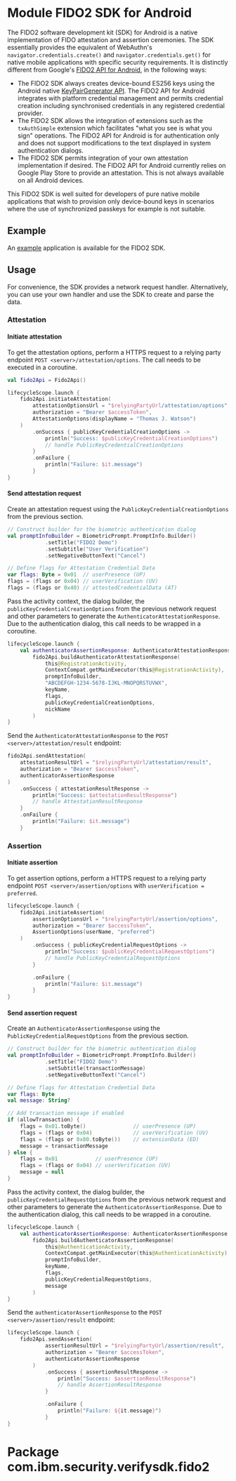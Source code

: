 # Module FIDO2 SDK for Android

The FIDO2 software development kit (SDK) for Android is a native implementation of FIDO attestation and assertion ceremonies. The SDK essentially provides the equivalent of WebAuthn's `navigator.credentials.create()` and `navigator.credentials.get()` for native mobile applications with specific security requirements. It is distinctly different from Google's [FIDO2 API for Android](https://developers.google.com/identity/fido/android/native-apps), in the following ways:
- The FIDO2 SDK always creates device-bound ES256 keys using the Android native [KeyPairGenerator API](https://developer.android.com/reference/kotlin/java/security/KeyPairGenerator.html). The FIDO2 API for Android integrates with platform credential management and permits credential creation including synchronised credentials in any registered credential provider.
- The FIDO2 SDK allows the integration of extensions such as the `txAuthSimple` extension which facilitates "what you see is what you sign" operations. The FIDO2 API for Android is for authentication only and does not support modifications to the text displayed in system authentication dialogs.
- The FIDO2 SDK permits integration of your own attestation implementation if desired. The FIDO2 API for Android currently relies on Google Play Store to provide an attestation. This is not always available on all Android devices.

This FIDO2 SDK is well suited for developers of pure native mobile applications that wish to provision only device-bound keys in scenarios where the use of synchronized passkeys for example is not suitable.


## Example
An [example](https://github.com/ibm-security-verify/verify-sdk-android/tree/main/sdk/examples/fido2) application is available for the FIDO2 SDK.

## Usage

For convenience, the SDK provides a network request handler. Alternatively, you can use your own handler and use the SDK to create and parse the data.

### Attestation

#### Initiate attestation

To get the attestation options, perform a HTTPS request to a relying party endpoint  `POST <server>/attestation/options`. The call needs to be executed in a coroutine.

```Kotlin
val fido2Api = Fido2Api()

lifecycleScope.launch {
    fido2Api.initiateAttestation(
        attestationOptionsUrl = "$relyingPartyUrl/attestation/options",
        authorization = "Bearer $accessToken",
        AttestationOptions(displayName = "Thomas J. Watson")
    )
        .onSuccess { publicKeyCredentialCreationOptions ->
            println("Success: $publicKeyCredentialCreationOptions")
            // handle PublicKeyCredentialCreationOptions
        }   
        .onFailure {
            println("Failure: $it.message")
        }
}
```

#### Send attestation request

Create an attestation request using the `PublicKeyCredentialCreationOptions` from the previous section.

```Kotlin
// Construct builder for the biometric authentication dialog
val promptInfoBuilder = BiometricPrompt.PromptInfo.Builder()
            .setTitle("FIDO2 Demo")
            .setSubtitle("User Verification")
            .setNegativeButtonText("Cancel")

// Define flags for Attestation Credential Data
var flags: Byte = 0x01  // userPresence (UP)
flags = (flags or 0x04) // userVerification (UV)
flags = (flags or 0x40) // attestedCredentialData (AT)
```

Pass the activity context, the dialog builder, the `publicKeyCredentialCreationOptions` from the previous network request and other parameters to generate the `AuthenticatorAttestationResponse`. Due to the authentication dialog, this call needs to be wrapped in a coroutine.
```Kotlin
lifecycleScope.launch {
    val authenticatorAssertionResponse: AuthenticatorAttestationResponse =
        fido2Api.buildAuthenticatorAttestationResponse(
            this@RegistrationActivity,
            ContextCompat.getMainExecutor(this@RegistrationActivity),
            promptInfoBuilder,
            "ABCDEFGH-1234-5678-IJKL-MNOPQRSTUVWX",
            keyName,
            flags,
            publicKeyCredentialCreationOptions,
            nickName
        )
}
```

Send the `AuthenticatorAttestationResponse` to the `POST <server>/attestation/result` endpoint:
```Kotlin
fido2Api.sendAttestation(
    attestationResultUrl = "$relyingPartyUrl/attestation/result",
    authorization = "Bearer $accessToken",
    authenticatorAssertionResponse
)
    .onSuccess { attestationResultResponse ->
        println("Success: $attestationResultResponse")
        // handle AttestationResultResponse
    }
    .onFailure {
        println("Failure: $it.message")
    }
```

### Assertion

#### Initiate assertion

To get assertion options, perform a HTTPS request to a relying party endpoint `POST <server>/assertion/options` with `userVerification = preferred`.

```Kotlin
lifecycleScope.launch {
    fido2Api.initiateAssertion(
        assertionOptionsUrl = "$relyingPartyUrl/assertion/options",
        authorization = "Bearer $accessToken",
        AssertionOptions(userName, "preferred")
    )
        .onSuccess { publicKeyCredentialRequestOptions ->
            println("Success: $publicKeyCredentialRequestOptions")
            // handle PublicKeyCredentialRequestOptions
        }

        .onFailure {
            println("Failure: $it.message")
        }
}
```

#### Send assertion request

Create an `AuthenticatorAssertionResponse` using the `PublicKeyCredentialRequestOptions` from the previous section.

```Kotlin
// Construct builder for the biometric authentication dialog
val promptInfoBuilder = BiometricPrompt.PromptInfo.Builder()
            .setTitle("FIDO2 Demo")
            .setSubtitle(transactionMessage)
            .setNegativeButtonText("Cancel")

// Define flags for Attestation Credential Data
var flags: Byte
val message: String?

// Add transaction message if enabled
if (allowTransaction) {
    flags = 0x01.toByte()               // userPresence (UP)
    flags = (flags or 0x04)             // userVerification (UV)
    flags = (flags or 0x80.toByte())    // extensionData (ED)
    message = transactionMessage
} else {
    flags = 0x01            // userPresence (UP)
    flags = (flags or 0x04) // userVerification (UV)
    message = null
}
```

Pass the activity context, the dialog builder, the `publicKeyCredentialRequestOptions` from the previous network request and other parameters to generate the `AuthenticatorAssertionResponse`. Due to the authentication dialog, this call needs to be wrapped in a coroutine.
```Kotlin
lifecycleScope.launch {
    val authenticatorAssertionResponse: AuthenticatorAssertionResponse =
        fido2Api.buildAuthenticatorAssertionResponse(
            this@AuthenticationActivity,
            ContextCompat.getMainExecutor(this@AuthenticationActivity),
            promptInfoBuilder,
            keyName,
            flags,
            publicKeyCredentialRequestOptions,
            message
        )
}
```

Send the `authenticatorAssertionResponse` to the `POST <server>/assertion/result` endpoint:
```Kotlin
lifecycleScope.launch {
    fido2Api.sendAssertion(
            assertionResultUrl = "$relyingPartyUrl/assertion/result",
            authorization = "Bearer $accessToken",
            authenticatorAssertionResponse
        )
            .onSuccess { assertionResultResponse ->
                println("Success: $assertionResultResponse")
                // handle AssertionResultResponse
            }

            .onFailure {
                println("Failure: ${it.message}")
            }
}
```

# Package com.ibm.security.verifysdk.fido2
